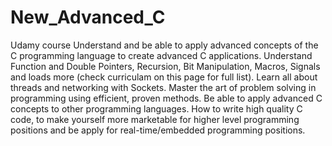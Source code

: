# New_Advanced_C
Udamy course
Understand and be able to apply advanced concepts of the C programming language to create advanced C applications.
Understand Function and Double Pointers, Recursion, Bit Manipulation, Macros, Signals and loads more (check curriculam on this page for full list).
Learn all about threads and networking with Sockets.
Master the art of problem solving in programming using efficient, proven methods.
Be able to apply advanced C concepts to other programming languages.
How to write high quality C code, to make yourself more marketable for higher level programming positions and be apply for real-time/embedded programming positions.
